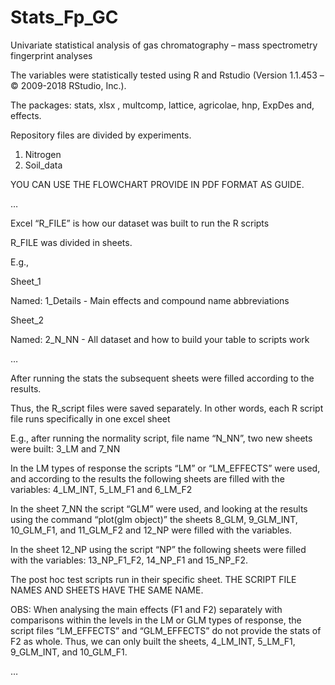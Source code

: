 # Stats_Fp_GC

Univariate statistical analysis of gas chromatography – mass spectrometry fingerprint analyses

The variables were statistically tested using R and Rstudio (Version 1.1.453 – © 2009-2018 RStudio, Inc.).

The packages: stats, xlsx , multcomp, lattice, agricolae, hnp, ExpDes  and, effects.

Repository files are divided by experiments.
1)	Nitrogen
2)	Soil_data

YOU CAN USE THE FLOWCHART PROVIDE IN PDF FORMAT AS GUIDE.

…

Excel “R_FILE” is how our dataset was built to run the R scripts

R_FILE was divided in sheets.

E.g., 

Sheet_1

Named: 1_Details - Main effects and compound name abbreviations

Sheet_2

Named: 2_N_NN - All dataset and how to build your table to scripts work

…

After running the stats the subsequent sheets were filled according to the results.

Thus, the R_script files were saved separately. In other words, each R script file runs specifically in one excel sheet

E.g., after running the normality script, file name “N_NN”, two new sheets were built: 3_LM and 7_NN

In the LM types of response the scripts “LM” or “LM_EFFECTS” were used,
and according to the results the following sheets are filled with the variables: 4_LM_INT, 5_LM_F1 and 6_LM_F2

In the sheet 7_NN the script “GLM” were used,
and looking at the results using the command “plot(glm object)”
the sheets 8_GLM, 9_GLM_INT, 10_GLM_F1, and 11_GLM_F2 and 12_NP were filled with the variables.

In the sheet 12_NP using the script “NP” the following sheets were filled with the variables:
13_NP_F1_F2, 14_NP_F1 and 15_NP_F2.

The post hoc test scripts run in their specific sheet.
THE SCRIPT FILE NAMES AND SHEETS HAVE THE SAME NAME.

OBS: When analysing the main effects (F1 and F2) separately with comparisons within the levels in the LM or GLM types of response,
the script files “LM_EFFECTS” and “GLM_EFFECTS” do not provide the stats of F2 as whole.
Thus, we can only built the sheets, 4_LM_INT, 5_LM_F1, 9_GLM_INT, and 10_GLM_F1.

…


